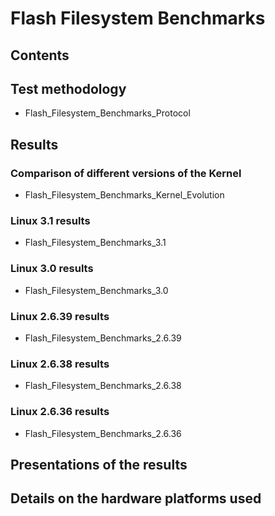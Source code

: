 # Flash Filesystem Benchmarks
## Contents
## Test methodology
* Flash_Filesystem_Benchmarks_Protocol
## Results
### Comparison of different versions of the Kernel
* Flash_Filesystem_Benchmarks_Kernel_Evolution
### Linux 3.1 results
* Flash_Filesystem_Benchmarks_3.1
### Linux 3.0 results
* Flash_Filesystem_Benchmarks_3.0
### Linux 2.6.39 results
* Flash_Filesystem_Benchmarks_2.6.39
### Linux 2.6.38 results
* Flash_Filesystem_Benchmarks_2.6.38
### Linux 2.6.36 results
* Flash_Filesystem_Benchmarks_2.6.36
## Presentations of the results
## Details on the hardware platforms used
